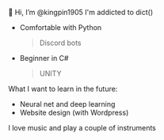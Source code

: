 👋 Hi, I’m @kingpin1905
I'm addicted to dict()

 - Comfortable with Python
   > Discord bots
 - Beginner in C#
   > UNITY
 
What I want to learn in the future:
 - Neural net and deep learning
 - Website design (with Wordpress)
 
 
 I love music and play a couple of instruments
 

<!---
kingpin1905/kingpin1905 is a ✨ special ✨ repository because its `README.md` (this file) appears on your GitHub profile.
You can click the Preview link to take a look at your changes.
--->
